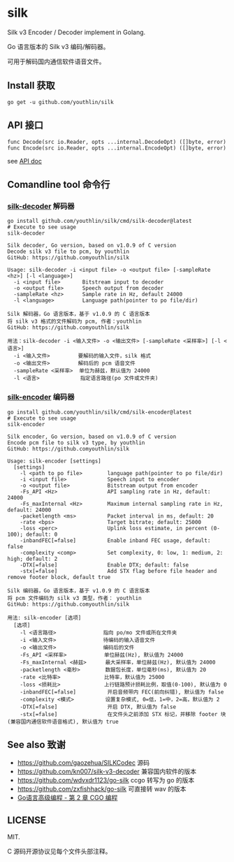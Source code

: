 # silk
Silk v3 Encoder / Decoder implement in Golang.

Go 语言版本的 Silk v3 编码/解码器。

可用于解码国内通信软件语音文件。

## Install 获取
```
go get -u github.com/youthlin/silk
```

## API 接口
```
func Decode(src io.Reader, opts ...internal.DecodeOpt) ([]byte, error)
func Encode(src io.Reader, opts ...internal.EncodeOpt) ([]byte, error)
```
see [API doc](https://pkg.go.dev/github.com/youthlin/silk)

## Comandline tool 命令行
### [silk-decoder](./cmd/silk-decoder/) 解码器
```
go install github.com/youthlin/silk/cmd/silk-decoder@latest
# Execute to see usage
silk-decoder
```

```
Silk decoder, Go version, based on v1.0.9 of C version
Decode silk v3 file to pcm, by youthlin
GitHub: https://github.comyouthlin/silk

Usage: silk-decoder -i <input file> -o <output file> [-sampleRate <hz>] [-l <language>]
  -i <input file>       Bitstream input to decoder
  -o <output file>      Speech output from decoder
  -sampleRate <hz>      Sample rate in Hz, default 24000
  -l <language>         Language path(pointer to po file/dir)

Silk 解码器，Go 语言版本，基于 v1.0.9 的 C 语言版本
将 silk v3 格式的文件解码为 pcm, 作者：youthlin
GitHub: https://github.comyouthlin/silk

用法：silk-decoder -i <输入文件> -o <输出文件> [-sampleRate <采样率>] [-l <语言>]
  -i <输入文件>         要解码的输入文件，silk 格式
  -o <输出文件>         解码后的 pcm 语音文件
  -sampleRate <采样率>  单位为赫兹，默认值为 24000
  -l <语言>             指定语言路径(po 文件或文件夹)

```

### [silk-encoder](./cmd/silk-encoder/) 编码器
```
go install github.com/youthlin/silk/cmd/silk-encoder@latest
# Execute to see usage
silk-encoder
```

```
Silk encoder, Go version, based on v1.0.9 of C version
Encode pcm file to silk v3 type, by youthlin
GitHub: https://github.comyouthlin/silk

Usage: silk-encoder [settings]
  [settings]
    -l <path to po file>        language path(pointer to po file/dir)
    -i <input file>             Speech input to encoder
    -o <output file>            Bitstream output from encoder
    -Fs_API <Hz>                API sampling rate in Hz, default: 24000
    -Fs_maxInternal <Hz>        Maximum internal sampling rate in Hz, default: 24000
    -packetlength <ms>          Packet interval in ms, default: 20
    -rate <bps>                 Target bitrate; default: 25000
    -loss <perc>                Uplink loss estimate, in percent (0-100); default: 0
    -inbandFEC[=false]          Enable inband FEC usage, default: false
    -complexity <comp>          Set complexity, 0: low, 1: medium, 2: high; default: 2
    -DTX[=false]                Enable DTX; default: false
    -stx[=false]                Add STX flag before file header and remove footer block, default true

Silk 编码器，Go 语言版本，基于 v1.0.9 的 C 语言版本
将 pcm 文件编码为 silk v3 类型，作者： youthlin
GitHub: https://github.comyouthlin/silk

用法: silk-encoder [选项]
  [选项]
    -l <语言路径>               指向 po/mo 文件或所在文件夹
    -i <输入文件>               待编码的输入语音文件
    -o <输出文件>               编码后的文件
    -Fs_API <采样率>            单位赫兹(Hz), 默认值为 24000
    -Fs_maxInternal <赫兹>      最大采样率，单位赫兹(Hz), 默认值为 24000
    -packetlength <毫秒>        数据包长度，单位毫秒(ms), 默认值为 20
    -rate <比特率>              比特率，默认值为 25000
    -loss <损耗比>              上行链路预计损耗比例，取值(0-100), 默认值为 0
    -inbandFEC[=false]          开启音频带内 FEC(前向纠错), 默认值为 false
    -complexity <模式>          设置复杂模式, 0=低，1=中，2=高，默认值为 2
    -DTX[=false]                开启 DTX, 默认值为 false
    -stx[=false]                在文件头之前添加 STX 标记，并移除 footer 块(兼容国内通信软件语音格式), 默认值为 true
```

## See also 致谢
- https://github.com/gaozehua/SILKCodec    源码
- https://github.com/kn007/silk-v3-decoder 兼容国内软件的版本
- https://github.com/wdvxdr1123/go-silk    ccgo 转写为 go 的版本
- https://github.com/zxfishhack/go-silk    可直接转 wav 的版本
- [Go语言高级编程 - 第 2 章 CGO 编程](https://chai2010.cn/advanced-go-programming-book/ch2-cgo/index.html)

## LICENSE
MIT.

C 源码开源协议见每个文件头部注释。
